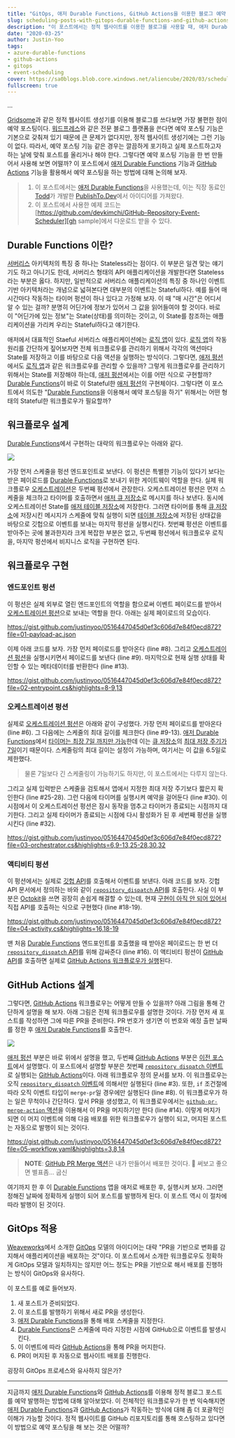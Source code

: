 ```yaml
---
title: "GitOps, 애저 Durable Functions, GitHub Actions을 이용한 블로그 예약 포스팅 구현"
slug: scheduling-posts-with-gitops-durable-functions-and-github-actions
description: "이 포스트에서는 정적 웹사이트를 이용한 블로그를 사용할 때, 애저 Durable Functions과 GitHub Actions를 이용해서 예약 포스팅을 하는 방법에 대해 알아봅니다."
date: "2020-03-25"
author: Justin-Yoo
tags:
- azure-durable-functions
- github-actions
- gitops
- event-scheduling
cover: https://sa0blogs.blob.core.windows.net/aliencube/2020/03/scheduling-posts-with-gitops-durable-functions-and-github-actions-00.png
fullscreen: true
---
```


...

[Gridsome][gridsome]과 같은 정적 웹사이트 생성기를 이용해 블로그를 쓰다보면 가장 불편한 점이 예약 포스팅이다. [워드프레스][wordpress]와 같은 전문 블로그 플랫폼을 쓴다면 예약 포스팅 기능은 기본으로 갖춰져 있기 때문에 큰 문제가 없다지만, 정적 웹사이트 생성기에는 그런 기능이 없다. 따라서, 예약 포스팅 기능 같은 경우는 깔끔하게 포기하고 실제 포스트하고자 하는 날에 맞춰 포스트를 올리거나 해야 한다. 그렇다면 예약 포스팅 기능을 한 번 만들어서 사용해 보면 어떨까? 이 포스트에서 [애저 Durable Functions][az func durable] 기능과 [GitHub Actions][gh actions] 기능을 활용해서 예약 포스팅을 하는 방법에 대해 논의해 보자.

> 1. 이 포스트에서는 [애저 Durable Functions][az func durable]을 사용했는데, 이는 직장 동료인 [Todd][todd]가 개발한 [PublishTo.Dev][todd publishtodev]에서 아이디어를 가져왔다.
> 2. 이 포스트에서 사용한 예제 코드는 [https://github.com/devkimchi/GitHub-Repository-Event-Scheduler][gh sample]에서 다운로드 받을 수 있다.


## Durable Functions 이란? ##

[서버리스][post serverless] 아키텍처의 특징 중 하나는 Stateless라는 점이다. 이 부분은 일견 맞는 얘기기도 하고 아니기도 한데, 서버리스 형태의 API 애플리케이션을 개발한다면 Stateless 라는 부분은 옳다. 하지만, 일반적으로 서버리스 애플리케이션의 특징 중 하나인 이벤트 기반 아키텍처라는 개념으로 넓혀본다면 대부분의 이벤트는 Stateful하다. 예를 들어 매 시간마다 작동하는 타이머 펑션이 하나 있다고 가정해 보자. 이 때 "매 시간"은 어디서 알 수 있는 걸까? 분명히 어딘가에 정보가 있어서 그 값을 읽어들여야 할 것이다. 바로 이 "어딘가에 있는 정보"는 State(상태)를 의미하는 것이고, 이 State를 참조하는 애플리케이션을 가리켜 우리는 Stateful하다고 얘기한다.

애저에서 대표적인 Staeful 서버리스 애플리케이션에는 [로직 앱][az logapp]이 있다. [로직 앱][az logapp]의 작동 원리를 간단하게 짚어보자면 전체 워크플로우를 관리하기 위해서 각각의 액션마다 State를 저장하고 이를 바탕으로 다음 액션을 실행하는 방식이다. 그렇다면, [애저 펑션][az func]에서도 [로직 앱][az logapp]과 같은 워크플로우를 관리할 수 있을까? 그렇게 워크플로우를 관리하기 위해서는 State를 저장해야 하는데, [애저 펑션][az func]에서는 이를 어떤 식으로 구현할까? [Durable Functions][az func durable]이 바로 이 Stateful한 [애저 펑션][az func]의 구현체이다. 그렇다면 이 포스트에서 의도한 "[Durable Functions][az func durable]을 이용해서 예약 포스팅을 하기" 위해서는 어떤 형태의 Stateful한 워크플로우가 필요할까?


## 워크플로우 설계 ##

[Durable Functions][az func durable]에서 구현하는 대략의 워크플로우는 아래와 같다.

![][image-01]

가장 먼저 스케줄을 펑션 엔드포인트로 보낸다. 이 펑션은 특별한 기능이 있다기 보다는 받은 페이로드를 [Durable Functions][az func durable]로 보내기 위한 게이트웨이 역할을 한다. 실제 워크플로우 [오케스트레이션][az func durable orchestrations]은 두번째 펑션에서 관장한다. 오케스트레이션 펑션은 먼저 스케줄을 체크하고 타이머를 호출하면서 [애저 큐 저장소][az storage queue]로 메시지를 하나 보낸다. 동시에 오케스트레이션 State를 [애저 테이블 저장소][az storage table]에 저장한다. 그러면 타이머를 통해 [큐 저장소][az storage queue]에 저장시킨 메시지가 스케줄에 맞춰 실행이 되면 [테이블 저장소][az storage table]에 저장된 상태값을 바탕으로 깃헙으로 이벤트를 보내는 마지막 펑션을 실행시킨다. 첫번째 펑션은 이벤트를 받아주는 곳에 불과한지라 크게 복잡한 부분은 없고, 두번째 펑션에서 워크플로우 로직을, 마지막 펑션에서 비지니스 로직을 구현하면 된다.


## 워크플로우 구현 ##

### 엔드포인트 펑션 ###

이 펑션은 실제 외부로 열린 엔드포인트의 역할을 함으로써 이벤트 페이로드를 받아서 [오케스트레이션 펑션][az func durable orchestrations]으로 보내는 역할을 한다. 아래는 실제 페이로드의 모습이다.

https://gist.github.com/justinyoo/0516447045d0ef3c606d7e84f0ecd872?file=01-payload-ac.json

이제 아래 코드를 보자. 가장 먼저 페이로드를 받아온다 (line #8). 그리고 [오케스트레이션 펑션][az func durable orchestrations]을 실행시키면서 페이로드를 보낸다 (line #9). 마지막으로 현재 실행 상태를 확인할 수 있는 메타데이터를 반환한다 (line #13).

https://gist.github.com/justinyoo/0516447045d0ef3c606d7e84f0ecd872?file=02-entrypoint.cs&highlights=8-9,13


### 오케스트레이션 펑션 ###

실제로 [오케스트레이션 펑션][az func durable orchestrations]은 아래와 같이 구성했다. 가장 먼저 페이로드를 받아온다 (line #6). 그 다음에는 스케줄의 최대 길이를 체크한다 (line #9-13). [애저 Durable Functions][az func durable]에서 [타이머는 최장 7일 까지만 가능][az func durable timer limitations]한데 이는 [큐 저장소][az storage queue]의 [최대 저장 주기가 7일][az storage queue lifespan]이기 때문이다. 스케줄링의 최대 길이는 설정이 가능하며, 여기서는 이 값을 6.5일로 제한했다.

> 물론 7일보다 긴 스케줄링이 가능하기도 하지만, 이 포스트에서는 다루지 않는다.

그리고 실제 입력받은 스케줄을 검토해서 앱에서 지정한 최대 저장 주기보다 짧은지 확인한다 (line #25-28). 그런 다음에 타이머를 실행시켜 예약을 걸어둔다 (line #30). 이 시점에서 이 오케스트레이션 펑션은 잠시 동작을 멈추고 타이머가 종료되는 시점까지 대기한다. 그리고 실제 타이머가 종료되는 시점에 다시 활성화가 된 후 세번째 펑션을 실행시킨다 (line #32).

https://gist.github.com/justinyoo/0516447045d0ef3c606d7e84f0ecd872?file=03-orchestrator.cs&highlights=6,9-13,25-28,30,32


### 액티비티 펑션 ###

이 펑션에서는 실제로 [깃헙 API][gh api]를 호출해서 이벤트를 보낸다. 아래 코드를 보자. 깃헙 API 문서에서 정의하는 바와 같이 [`repository_dispatch` API][gh api repository dispatch]를 호출한다. 사실 이 부분은 [Octokit][octokit]을 쓰면 굉장히 손쉽게 해결할 수 있는데, 현재 [구현이 아직 안 되어 있어서][octokit issue] 직접 API를 호출하는 식으로 구현했다 (line #18-19).

https://gist.github.com/justinyoo/0516447045d0ef3c606d7e84f0ecd872?file=04-activity.cs&highlights=16,18-19

맨 처음 [Durable Functions][az func durable] 엔드포인트를 호출했을 때 받아온 페이로드는 한 번 더 [`repository_dispatch` API][gh api repository dispatch]를 위해 감싸준다 (line #16). 이 액티비티 펑션이 [GitHub API][gh api]를 호출하면 실제로 [GitHub Actions 워크플로우가 실행][gh actions repository dispatch]된다.


## GitHub Actions 설계 ##

그렇다면, [GitHub Actions][gh actions] 워크플로우는 어떻게 만들 수 있을까? 아래 그림을 통해 간단하게 설명을 해 보자. 아래 그림은 전체 워크플로우를 설명한 것이다. 가장 먼저 새 포스트를 작성하면 그에 따른 PR을 준비한다. PR 번호가 생기면 이 번호와 예정 출판 날짜를 정한 후 [애저 Durable Functions][az func durable]를 호출한다.

![][image-02]

[애저 펑션][az func] 부분은 바로 위에서 설명을 했고, 두번째 [GitHub Actions][gh actions] 부분은 [이전 포스트][post prev]에서 설명했다. 이 포스트에서 설명할 부분은 첫번째 [`repository dispatch` 이벤트][gh actions repository dispatch]로 실행되는 [GitHub Actions][gh actions]이다. 아래 워크플로우 정의 문서를 보자. 이 워크플로우는 오직 [`repository_dispatch` 이벤트][gh actions repository dispatch]에 의해서만 실행된다 (line #3). 또한, `if` 조건절에 따라 오직 이벤트 타입이 `merge-pr`일 경우에만 실행된다 (line #8). 이 워크플로우가 하는 일은 무척이나 간단하다. 앞서 PR을 생성했고, 이 워크플로우에서는 [`github-pr-merge-action` 액션][gh actions merge]을 이용해서 이 PR을 머지하기만 한다 (line #14). 이렇게 머지가 되면 이 머지 이벤트에 의해 다음 배포를 위한 워크플로우가 실행이 되고, 머지된 포스트는 자동으로 발행이 되는 것이다.

https://gist.github.com/justinyoo/0516447045d0ef3c606d7e84f0ecd872?file=05-workflow.yaml&highlights=3,8,14

> **NOTE**: [GitHub PR Merge 액션][gh actions merge]은 내가 만들어서 배포한 것이다. 🙈 써보고 좋으면 별표좀... 굽신

여기까지 한 후 이 [Durable Functions][az func durable] 앱을 애저로 배포한 후, 실행시켜 보자. 그러면 정해진 날짜에 정확하게 실행이 되어 포스트를 발행하게 된다. 이 포스트 역시 이 절차에 따라 발행이 된 것이다.


## GitOps 적용 ##

[Weaveworks][weaveworks]에서 소개한 [GitOps][weaveworks gitops] 모델의 아이디어는 대략 "PR을 기반으로 변화를 감지해서 애플리케이션을 배포하는 것"이다. 이 포스트에서 소개한 워크플로우도 정확하게 GitOps 모델과 일치하지는 않지만 어느 정도는 PR을 기반으로 해서 배포를 진행하는 방식이 GitOps와 유사하다.

이 포스트를 예로 들어보자.

1. 새 포스트가 준비되었다.
2. 이 포스트를 발행하기 위해서 새로 PR을 생성한다.
3. [애저 Durable Functions][az func durable]을 통해 배포 스케줄을 지정한다.
4. [Durable Functions][az func durable]은 스케줄에 따라 지정한 시점에 GitHub으로 이벤트를 발생시킨다.
5. 이 이벤트에 따라 [GitHub Actions][gh actions]을 통해 PR을 머지한다.
6. PR이 머지된 후 자동으로 웹사이트 배포를 진행한다.

굉장히 GitOps 프로세스와 유사하지 않은가?

---

지금까지 [애저 Durable Functions][az func durable]와 [GitHub Actions][gh actions]를 이용해 정적 블로그 포스트를 예약 발행하는 방법에 대해 알아보았다. 이 전체적인 워크플로우가 한 번 익숙해지면 [애저 Durable Functions][az func durable]과 [GitHub Actions][gh actions]가 작동하는 방식에 대해 좀 더 포괄적인 이해가 가능할 것이다. 정적 웹사이트를 GitHub 리포지토리를 통해 호스팅하고 있다면 이 방법으로 예약 포스팅을 해 보는 것은 어떨까?


[image-01]: https://sa0blogs.blob.core.windows.net/aliencube/2020/03/scheduling-posts-with-gitops-durable-functions-and-github-actions-01.png
[image-02]: https://sa0blogs.blob.core.windows.net/aliencube/2020/03/scheduling-posts-with-gitops-durable-functions-and-github-actions-02.png

[post serverless]: https://blog.aliencube.org/ko/2016/06/23/serverless-architectures/
[post prev]: https://blog.aliencube.org/ko/2020/01/03/migrating-wordpress-to-gridsome-on-netlify-through-github-actions/

[todd]: https://twitter.com/toddanglin
[todd publishtodev]: https://www.publishto.dev/

[gh sample]: https://github.com/devkimchi/GitHub-Repository-Event-Scheduler
[gh actions]: https://github.com/features/actions
[gh actions repository dispatch]: https://help.github.com/en/actions/reference/events-that-trigger-workflows#external-events-repository_dispatch
[gh actions merge]: https://github.com/marketplace/actions/github-pr-merge-generic
[gh api]: https://developer.github.com/v3/
[gh api repository dispatch]: https://developer.github.com/v3/repos/#create-a-repository-dispatch-event

[az logapp]: https://docs.microsoft.com/ko-kr/azure/logic-apps/logic-apps-overview?WT.mc_id=aliencubeorg-blog-juyoo
[az func]: https://docs.microsoft.com/ko-kr/azure/azure-functions/functions-overview?WT.mc_id=aliencubeorg-blog-juyoo
[az func durable]: https://docs.microsoft.com/ko-kr/azure/azure-functions/durable/durable-functions-overview?tabs=csharp&WT.mc_id=aliencubeorg-blog-juyoo
[az func durable orchestrations]: https://docs.microsoft.com/ko-kr/azure/azure-functions/durable/durable-functions-orchestrations?tabs=csharp&WT.mc_id=aliencubeorg-blog-juyoo
[az func durable timer limitations]: https://docs.microsoft.com/ko-kr/azure/azure-functions/durable/durable-functions-timers?tabs=csharp&WT.mc_id=aliencubeorg-blog-juyoo#timer-limitations

[az storage table]: https://docs.microsoft.com/ko-kr/azure/storage/tables/table-storage-overview?WT.mc_id=aliencubeorg-blog-juyoo
[az storage queue]: https://docs.microsoft.com/ko-kr/azure/storage/queues/storage-queues-introduction?WT.mc_id=aliencubeorg-blog-juyoo
[az storage queue lifespan]: https://github.com/Azure/azure-functions-durable-extension/issues/14

[octokit]: https://github.com/octokit/octokit.net
[octokit issue]: https://github.com/octokit/octokit.net/issues/2100

[gridsome]: https://gridsome.org/
[wordpress]: https://wordpress.org/
[devto]: https://dev.to/

[weaveworks]: https://www.weave.works/
[weaveworks gitops]: https://www.weave.works/blog/gitops-operations-by-pull-request
